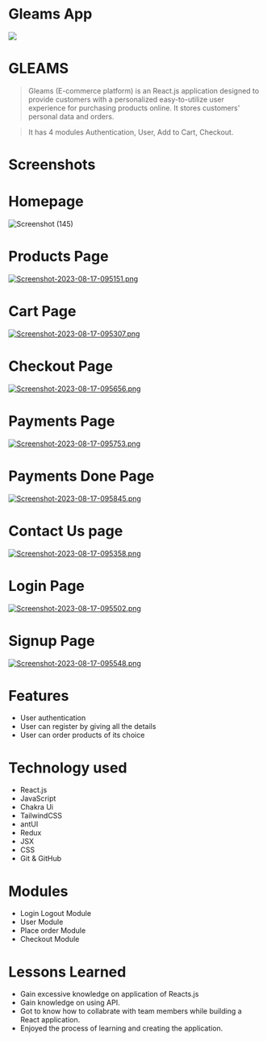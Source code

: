 # Gleams App

<img src='https://i.postimg.cc/Y9Fkkgv4/Gleams-Logo1.png'/>

# GLEAMS

> Gleams (E-commerce platform) is an React.js application designed to provide customers with a personalized easy-to-utilize user experience for purchasing products online. It stores customers' personal data and orders.

> It has 4 modules Authentication, User, Add to Cart, Checkout.

# Screenshots

# Homepage

![Screenshot (145)](https://i.postimg.cc/SKwzQ6xC/Screenshot-2023-08-17-095045.png)

# Products Page

[![Screenshot-2023-08-17-095151.png](https://i.postimg.cc/kXzCpf1Q/Screenshot-2023-08-17-095151.png)](https://postimg.cc/WhGxD6Pz)

# Cart Page

[![Screenshot-2023-08-17-095307.png](https://i.postimg.cc/jjhGtXXk/Screenshot-2023-08-17-095307.png)](https://postimg.cc/qtzmG2W8)

# Checkout Page

[![Screenshot-2023-08-17-095656.png](https://i.postimg.cc/BZNHH1Y9/Screenshot-2023-08-17-095656.png)](https://postimg.cc/5jYXMjWn)

# Payments Page

[![Screenshot-2023-08-17-095753.png](https://i.postimg.cc/ZqcK26yJ/Screenshot-2023-08-17-095753.png)](https://postimg.cc/yJDHSgPG)

# Payments Done Page

[![Screenshot-2023-08-17-095845.png](https://i.postimg.cc/KvPztXvK/Screenshot-2023-08-17-095845.png)](https://postimg.cc/crJ0Nb3Z)

# Contact Us page

[![Screenshot-2023-08-17-095358.png](https://i.postimg.cc/sgJrgsfc/Screenshot-2023-08-17-095358.png)](https://postimg.cc/nXM5d8Dj)

# Login Page

[![Screenshot-2023-08-17-095502.png](https://i.postimg.cc/FHNMq8bJ/Screenshot-2023-08-17-095502.png)](https://postimg.cc/56KKQPRx)

# Signup Page

[![Screenshot-2023-08-17-095548.png](https://i.postimg.cc/W1NySrjG/Screenshot-2023-08-17-095548.png)](https://postimg.cc/ykGn8DDx)

# Features

- User authentication
- User can register by giving all the details
- User can order products of its choice

# Technology used

- React.js
- JavaScript
- Chakra Ui
- TailwindCSS
- antUI
- Redux
- JSX
- CSS
- Git & GitHub

# Modules

- Login Logout Module
- User Module
- Place order Module
- Checkout Module

# Lessons Learned

- Gain excessive knowledge on application of Reacts.js
- Gain knowledge on using API.
- Got to know how to collabrate with team members while building a React application.
- Enjoyed the process of learning and creating the application.
